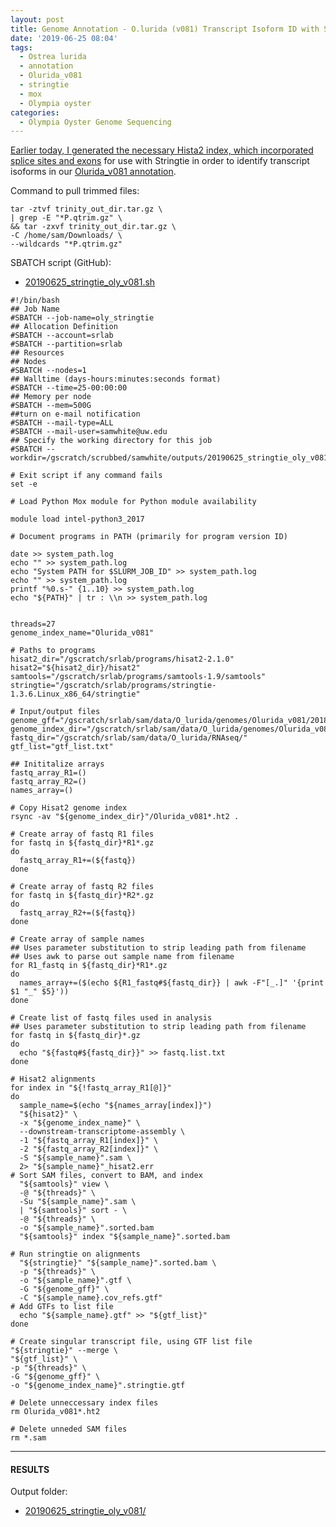 ```yaml
---
layout: post
title: Genome Annotation - O.lurida (v081) Transcript Isoform ID with Stringtie on Mox
date: '2019-06-25 08:04'
tags:
  - Ostrea lurida
  - annotation
  - Olurida_v081
  - stringtie
  - mox
  - Olympia oyster
categories:
  - Olympia Oyster Genome Sequencing
---
```

[Earlier today, I generated the necessary Hista2 index, which incorporated splice sites and exons](https://robertslab.github.io/sams-notebook/2019/06/25/Genome-Annotation-O.lurida-(v081)-Hisat2-Transcript-Isoforms-Index.html) for use with Stringtie in order to identify transcript isoforms in our [Olurida_v081 annotation](https://robertslab.github.io/sams-notebook/2019/01/09/Annotation-Olurida_v081-MAKER-Functional-Annotations-on-Mox.html).

Command to pull trimmed files:

```shell
tar -ztvf trinity_out_dir.tar.gz \
| grep -E "*P.qtrim.gz" \
&& tar -zxvf trinity_out_dir.tar.gz \
-C /home/sam/Downloads/ \
--wildcards "*P.qtrim.gz"
```

SBATCH script (GitHub):

- [20190625_stringtie_oly_v081.sh](https://github.com/RobertsLab/sams-notebook/blob/master/sbatch_scripts/20190625_stringtie_oly_v081.sh)

```shell
#!/bin/bash
## Job Name
#SBATCH --job-name=oly_stringtie
## Allocation Definition
#SBATCH --account=srlab
#SBATCH --partition=srlab
## Resources
## Nodes
#SBATCH --nodes=1
## Walltime (days-hours:minutes:seconds format)
#SBATCH --time=25-00:00:00
## Memory per node
#SBATCH --mem=500G
##turn on e-mail notification
#SBATCH --mail-type=ALL
#SBATCH --mail-user=samwhite@uw.edu
## Specify the working directory for this job
#SBATCH --workdir=/gscratch/scrubbed/samwhite/outputs/20190625_stringtie_oly_v081

# Exit script if any command fails
set -e

# Load Python Mox module for Python module availability

module load intel-python3_2017

# Document programs in PATH (primarily for program version ID)

date >> system_path.log
echo "" >> system_path.log
echo "System PATH for $SLURM_JOB_ID" >> system_path.log
echo "" >> system_path.log
printf "%0.s-" {1..10} >> system_path.log
echo "${PATH}" | tr : \\n >> system_path.log


threads=27
genome_index_name="Olurida_v081"

# Paths to programs
hisat2_dir="/gscratch/srlab/programs/hisat2-2.1.0"
hisat2="${hisat2_dir}/hisat2"
samtools="/gscratch/srlab/programs/samtools-1.9/samtools"
stringtie="/gscratch/srlab/programs/stringtie-1.3.6.Linux_x86_64/stringtie"

# Input/output files
genome_gff="/gscratch/srlab/sam/data/O_lurida/genomes/Olurida_v081/20181127_oly_genome_snap02.all.renamed.putative_function.domain_added.gff"
genome_index_dir="/gscratch/srlab/sam/data/O_lurida/genomes/Olurida_v081"
fastq_dir="/gscratch/srlab/sam/data/O_lurida/RNAseq/"
gtf_list="gtf_list.txt"

## Inititalize arrays
fastq_array_R1=()
fastq_array_R2=()
names_array=()

# Copy Hisat2 genome index
rsync -av "${genome_index_dir}"/Olurida_v081*.ht2 .

# Create array of fastq R1 files
for fastq in ${fastq_dir}*R1*.gz
do
  fastq_array_R1+=(${fastq})
done

# Create array of fastq R2 files
for fastq in ${fastq_dir}*R2*.gz
do
  fastq_array_R2+=(${fastq})
done

# Create array of sample names
## Uses parameter substitution to strip leading path from filename
## Uses awk to parse out sample name from filename
for R1_fastq in ${fastq_dir}*R1*.gz
do
  names_array+=($(echo ${R1_fastq#${fastq_dir}} | awk -F"[_.]" '{print $1 "_" $5}'))
done

# Create list of fastq files used in analysis
## Uses parameter substitution to strip leading path from filename
for fastq in ${fastq_dir}*.gz
do
  echo "${fastq#${fastq_dir}}" >> fastq.list.txt
done

# Hisat2 alignments
for index in "${!fastq_array_R1[@]}"
do
  sample_name=$(echo "${names_array[index]}")
  "${hisat2}" \
  -x "${genome_index_name}" \
  --downstream-transcriptome-assembly \
  -1 "${fastq_array_R1[index]}" \
  -2 "${fastq_array_R2[index]}" \
  -S "${sample_name}".sam \
  2> "${sample_name}"_hisat2.err
# Sort SAM files, convert to BAM, and index
  "${samtools}" view \
  -@ "${threads}" \
  -Su "${sample_name}".sam \
  | "${samtools}" sort - \
  -@ "${threads}" \
  -o "${sample_name}".sorted.bam
  "${samtools}" index "${sample_name}".sorted.bam

# Run stringtie on alignments
  "${stringtie}" "${sample_name}".sorted.bam \
  -p "${threads}" \
  -o "${sample_name}".gtf \
  -G "${genome_gff}" \
  -C "${sample_name}.cov_refs.gtf"
# Add GTFs to list file
  echo "${sample_name}.gtf" >> "${gtf_list}"
done

# Create singular transcript file, using GTF list file
"${stringtie}" --merge \
"${gtf_list}" \
-p "${threads}" \
-G "${genome_gff}" \
-o "${genome_index_name}".stringtie.gtf

# Delete unneccessary index files
rm Olurida_v081*.ht2

# Delete unneded SAM files
rm *.sam
```

---

#### RESULTS

Output folder:

- [20190625_stringtie_oly_v081/](https://gannet.fish.washington.edu/Atumefaciens/20190625_stringtie_oly_v081/)
